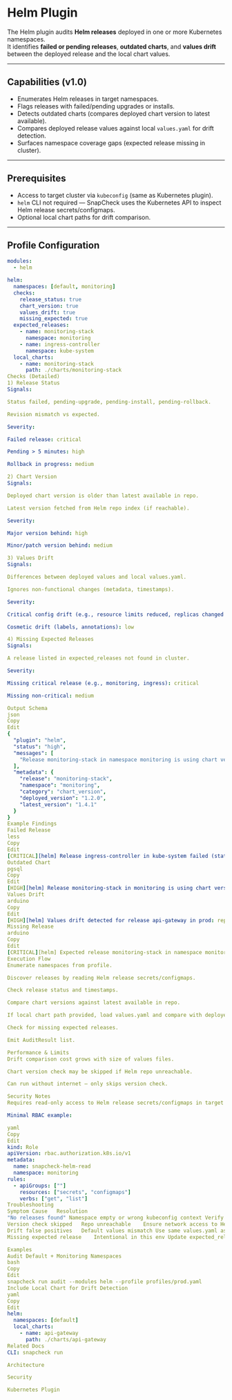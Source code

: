 # Helm Plugin

The Helm plugin audits **Helm releases** deployed in one or more Kubernetes namespaces.  
It identifies **failed or pending releases**, **outdated charts**, and **values drift** between the deployed release and the local chart values.

---

## Capabilities (v1.0)

- Enumerates Helm releases in target namespaces.
- Flags releases with failed/pending upgrades or installs.
- Detects outdated charts (compares deployed chart version to latest available).
- Compares deployed release values against local `values.yaml` for drift detection.
- Surfaces namespace coverage gaps (expected release missing in cluster).

---

## Prerequisites

- Access to target cluster via `kubeconfig` (same as Kubernetes plugin).
- `helm` CLI not required — SnapCheck uses the Kubernetes API to inspect Helm release secrets/configmaps.
- Optional local chart paths for drift comparison.

---

## Profile Configuration

```yaml
modules:
  - helm

helm:
  namespaces: [default, monitoring]
  checks:
    release_status: true
    chart_version: true
    values_drift: true
    missing_expected: true
  expected_releases:
    - name: monitoring-stack
      namespace: monitoring
    - name: ingress-controller
      namespace: kube-system
  local_charts:
    - name: monitoring-stack
      path: ./charts/monitoring-stack
Checks (Detailed)
1) Release Status
Signals:

Status failed, pending-upgrade, pending-install, pending-rollback.

Revision mismatch vs expected.

Severity:

Failed release: critical

Pending > 5 minutes: high

Rollback in progress: medium

2) Chart Version
Signals:

Deployed chart version is older than latest available in repo.

Latest version fetched from Helm repo index (if reachable).

Severity:

Major version behind: high

Minor/patch version behind: medium

3) Values Drift
Signals:

Differences between deployed values and local values.yaml.

Ignores non-functional changes (metadata, timestamps).

Severity:

Critical config drift (e.g., resource limits reduced, replicas changed in prod): high

Cosmetic drift (labels, annotations): low

4) Missing Expected Releases
Signals:

A release listed in expected_releases not found in cluster.

Severity:

Missing critical release (e.g., monitoring, ingress): critical

Missing non-critical: medium

Output Schema
json
Copy
Edit
{
  "plugin": "helm",
  "status": "high",
  "messages": [
    "Release monitoring-stack in namespace monitoring is using chart version 1.2.0 (latest is 1.4.1)"
  ],
  "metadata": {
    "release": "monitoring-stack",
    "namespace": "monitoring",
    "category": "chart_version",
    "deployed_version": "1.2.0",
    "latest_version": "1.4.1"
  }
}
Example Findings
Failed Release
less
Copy
Edit
[CRITICAL][helm] Release ingress-controller in kube-system failed (status: failed)
Outdated Chart
pgsql
Copy
Edit
[HIGH][helm] Release monitoring-stack in monitoring is using chart version 1.2.0 (latest: 1.4.1)
Values Drift
arduino
Copy
Edit
[HIGH][helm] Values drift detected for release api-gateway in prod: replicas=2 (expected 3)
Missing Release
arduino
Copy
Edit
[CRITICAL][helm] Expected release monitoring-stack in namespace monitoring not found
Execution Flow
Enumerate namespaces from profile.

Discover releases by reading Helm release secrets/configmaps.

Check release status and timestamps.

Compare chart versions against latest available in repo.

If local chart path provided, load values.yaml and compare with deployed values.

Check for missing expected releases.

Emit AuditResult list.

Performance & Limits
Drift comparison cost grows with size of values files.

Chart version check may be skipped if Helm repo unreachable.

Can run without internet — only skips version check.

Security Notes
Requires read-only access to Helm release secrets/configmaps in target namespaces.

Minimal RBAC example:

yaml
Copy
Edit
kind: Role
apiVersion: rbac.authorization.k8s.io/v1
metadata:
  name: snapcheck-helm-read
  namespace: monitoring
rules:
  - apiGroups: [""]
    resources: ["secrets", "configmaps"]
    verbs: ["get", "list"]
Troubleshooting
Symptom	Cause	Resolution
"No releases found"	Namespace empty or wrong kubeconfig context	Verify context and namespace list
Version check skipped	Repo unreachable	Ensure network access to Helm repo
Drift false positives	Default values mismatch	Use same values.yaml as deployed
Missing expected release	Intentional in this env	Update expected_releases in profile

Examples
Audit Default + Monitoring Namespaces
bash
Copy
Edit
snapcheck run audit --modules helm --profile profiles/prod.yaml
Include Local Chart for Drift Detection
yaml
Copy
Edit
helm:
  namespaces: [default]
  local_charts:
    - name: api-gateway
      path: ./charts/api-gateway
Related Docs
CLI: snapcheck run

Architecture

Security

Kubernetes Plugin